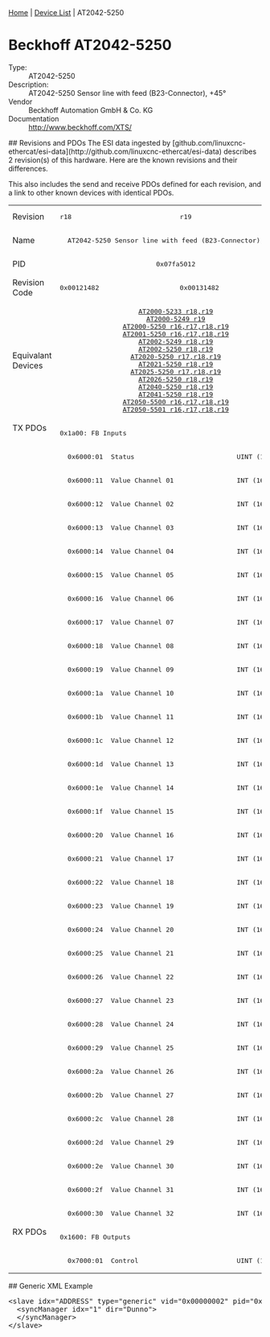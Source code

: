 <div class="nav"><a href="/esi-data">Home</a> | <a href="/esi-data/devices">Device List</a> | AT2042-5250</div>

#  Beckhoff AT2042-5250

<dl>
  <dt>Type:</dt><dd>AT2042-5250</dd>
  <dt>Description:</dt><dd>AT2042-5250 Sensor line with feed (B23-Connector), +45°</dd>
  <dt>Vendor</dt><dd>Beckhoff Automation GmbH & Co. KG</dd>
  <dt>Documentation</dt><dd><a href="http://www.beckhoff.com/XTS/">http://www.beckhoff.com/XTS/</a></dd>
</dl>
## Revisions and PDOs
The ESI data ingested by [github.com/linuxcnc-ethercat/esi-data](http://github.com/linuxcnc-ethercat/esi-data) describes 2 revision(s) of this hardware.  Here are the known revisions and their differences.

This also includes the send and receive PDOs defined for each revision, and a link to other known devices with identical PDOs.

<table>
<tr >
<td class="first">Revision</td>
<td ><pre>r18</pre></td>
<td ><pre>r19</pre></td>
</tr>
<tr >
<td class="first">Name</td>
<td  colspan=2 align="center"><pre>AT2042-5250 Sensor line with feed (B23-Connector), +45°</pre></td>
</tr>
<tr >
<td class="first">PID</td>
<td  colspan=2 align="center"><pre>0x07fa5012</pre></td>
</tr>
<tr >
<td class="first">Revision Code</td>
<td ><pre>0x00121482</pre></td>
<td ><pre>0x00131482</pre></td>
</tr>
<tr >
<td class="first">Equivalant Devices</td>
<td  colspan=2 align="center"><pre><a href="AT2000-5233">AT2000-5233 r18,r19</a><br/><a href="AT2000-5249">AT2000-5249 r19</a><br/><a href="AT2000-5250">AT2000-5250 r16,r17,r18,r19</a><br/><a href="AT2001-5250">AT2001-5250 r16,r17,r18,r19</a><br/><a href="AT2002-5249">AT2002-5249 r18,r19</a><br/><a href="AT2002-5250">AT2002-5250 r18,r19</a><br/><a href="AT2020-5250">AT2020-5250 r17,r18,r19</a><br/><a href="AT2021-5250">AT2021-5250 r18,r19</a><br/><a href="AT2025-5250">AT2025-5250 r17,r18,r19</a><br/><a href="AT2026-5250">AT2026-5250 r18,r19</a><br/><a href="AT2040-5250">AT2040-5250 r18,r19</a><br/><a href="AT2041-5250">AT2041-5250 r18,r19</a><br/><a href="AT2050-5500">AT2050-5500 r16,r17,r18,r19</a><br/><a href="AT2050-5501">AT2050-5501 r16,r17,r18,r19</a></pre></td>
</tr>
<tr class="txpdo pdosection">
<td class="first" rowspan=34 valign=top>TX PDOs</td>
<td colspan=2 align="left"><pre>0x1a00: FB Inputs</pre></td>
<td></td>
</tr>
<tr class="txpdo">
<td  colspan=2 align="left"><pre>  0x6000:01  Status                          UINT (16 bits)</pre></td>
</tr>
<tr class="txpdo">
<td  colspan=2 align="left"><pre>  0x6000:11  Value Channel 01                INT (16 bits)</pre></td>
</tr>
<tr class="txpdo">
<td  colspan=2 align="left"><pre>  0x6000:12  Value Channel 02                INT (16 bits)</pre></td>
</tr>
<tr class="txpdo">
<td  colspan=2 align="left"><pre>  0x6000:13  Value Channel 03                INT (16 bits)</pre></td>
</tr>
<tr class="txpdo">
<td  colspan=2 align="left"><pre>  0x6000:14  Value Channel 04                INT (16 bits)</pre></td>
</tr>
<tr class="txpdo">
<td  colspan=2 align="left"><pre>  0x6000:15  Value Channel 05                INT (16 bits)</pre></td>
</tr>
<tr class="txpdo">
<td  colspan=2 align="left"><pre>  0x6000:16  Value Channel 06                INT (16 bits)</pre></td>
</tr>
<tr class="txpdo">
<td  colspan=2 align="left"><pre>  0x6000:17  Value Channel 07                INT (16 bits)</pre></td>
</tr>
<tr class="txpdo">
<td  colspan=2 align="left"><pre>  0x6000:18  Value Channel 08                INT (16 bits)</pre></td>
</tr>
<tr class="txpdo">
<td  colspan=2 align="left"><pre>  0x6000:19  Value Channel 09                INT (16 bits)</pre></td>
</tr>
<tr class="txpdo">
<td  colspan=2 align="left"><pre>  0x6000:1a  Value Channel 10                INT (16 bits)</pre></td>
</tr>
<tr class="txpdo">
<td  colspan=2 align="left"><pre>  0x6000:1b  Value Channel 11                INT (16 bits)</pre></td>
</tr>
<tr class="txpdo">
<td  colspan=2 align="left"><pre>  0x6000:1c  Value Channel 12                INT (16 bits)</pre></td>
</tr>
<tr class="txpdo">
<td  colspan=2 align="left"><pre>  0x6000:1d  Value Channel 13                INT (16 bits)</pre></td>
</tr>
<tr class="txpdo">
<td  colspan=2 align="left"><pre>  0x6000:1e  Value Channel 14                INT (16 bits)</pre></td>
</tr>
<tr class="txpdo">
<td  colspan=2 align="left"><pre>  0x6000:1f  Value Channel 15                INT (16 bits)</pre></td>
</tr>
<tr class="txpdo">
<td  colspan=2 align="left"><pre>  0x6000:20  Value Channel 16                INT (16 bits)</pre></td>
</tr>
<tr class="txpdo">
<td  colspan=2 align="left"><pre>  0x6000:21  Value Channel 17                INT (16 bits)</pre></td>
</tr>
<tr class="txpdo">
<td  colspan=2 align="left"><pre>  0x6000:22  Value Channel 18                INT (16 bits)</pre></td>
</tr>
<tr class="txpdo">
<td  colspan=2 align="left"><pre>  0x6000:23  Value Channel 19                INT (16 bits)</pre></td>
</tr>
<tr class="txpdo">
<td  colspan=2 align="left"><pre>  0x6000:24  Value Channel 20                INT (16 bits)</pre></td>
</tr>
<tr class="txpdo">
<td  colspan=2 align="left"><pre>  0x6000:25  Value Channel 21                INT (16 bits)</pre></td>
</tr>
<tr class="txpdo">
<td  colspan=2 align="left"><pre>  0x6000:26  Value Channel 22                INT (16 bits)</pre></td>
</tr>
<tr class="txpdo">
<td  colspan=2 align="left"><pre>  0x6000:27  Value Channel 23                INT (16 bits)</pre></td>
</tr>
<tr class="txpdo">
<td  colspan=2 align="left"><pre>  0x6000:28  Value Channel 24                INT (16 bits)</pre></td>
</tr>
<tr class="txpdo">
<td  colspan=2 align="left"><pre>  0x6000:29  Value Channel 25                INT (16 bits)</pre></td>
</tr>
<tr class="txpdo">
<td  colspan=2 align="left"><pre>  0x6000:2a  Value Channel 26                INT (16 bits)</pre></td>
</tr>
<tr class="txpdo">
<td  colspan=2 align="left"><pre>  0x6000:2b  Value Channel 27                INT (16 bits)</pre></td>
</tr>
<tr class="txpdo">
<td  colspan=2 align="left"><pre>  0x6000:2c  Value Channel 28                INT (16 bits)</pre></td>
</tr>
<tr class="txpdo">
<td  colspan=2 align="left"><pre>  0x6000:2d  Value Channel 29                INT (16 bits)</pre></td>
</tr>
<tr class="txpdo">
<td  colspan=2 align="left"><pre>  0x6000:2e  Value Channel 30                INT (16 bits)</pre></td>
</tr>
<tr class="txpdo">
<td  colspan=2 align="left"><pre>  0x6000:2f  Value Channel 31                INT (16 bits)</pre></td>
</tr>
<tr class="txpdo">
<td  colspan=2 align="left"><pre>  0x6000:30  Value Channel 32                INT (16 bits)</pre></td>
</tr>
<tr class="rxpdo pdosection">
<td class="first" rowspan=2 valign=top>RX PDOs</td>
<td colspan=2 align="left"><pre>0x1600: FB Outputs</pre></td>
<td></td>
</tr>
<tr class="rxpdo">
<td  colspan=2 align="left"><pre>  0x7000:01  Control                         UINT (16 bits)</pre></td>
</tr>
</table>
## Generic XML Example
<pre class="xml">
&lt;slave idx="ADDRESS" type="generic" vid="0x00000002" pid="0x07fa5012" configPdos="true"&gt;
  &lt;syncManager idx="1" dir="Dunno"&gt;
  &lt;/syncManager&gt;
&lt;/slave&gt;
</pre>
